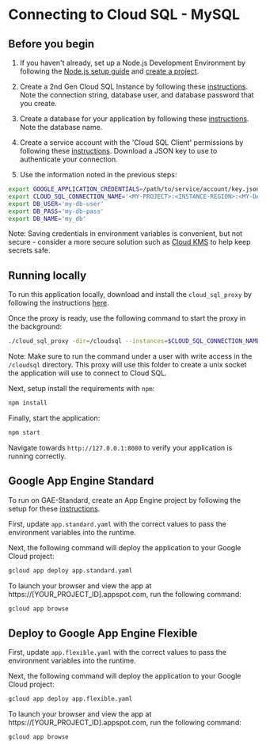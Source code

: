 # Connecting to Cloud SQL - MySQL

## Before you begin

1. If you haven't already, set up a Node.js Development Environment by following the [Node.js setup guide](https://cloud.google.com/nodejs/docs/setup)  and 
[create a project](https://cloud.google.com/resource-manager/docs/creating-managing-projects#creating_a_project).

1. Create a 2nd Gen Cloud SQL Instance by following these 
[instructions](https://cloud.google.com/sql/docs/mysql/create-instance). Note the connection string,
database user, and database password that you create.

1. Create a database for your application by following these 
[instructions](https://cloud.google.com/sql/docs/mysql/create-manage-databases). Note the database
name. 

1. Create a service account with the 'Cloud SQL Client' permissions by following these 
[instructions](https://cloud.google.com/sql/docs/mysql/connect-external-app#4_if_required_by_your_authentication_method_create_a_service_account).
Download a JSON key to use to authenticate your connection. 


1. Use the information noted in the previous steps:
```bash
export GOOGLE_APPLICATION_CREDENTIALS=/path/to/service/account/key.json
export CLOUD_SQL_CONNECTION_NAME='<MY-PROJECT>:<INSTANCE-REGION>:<MY-DATABASE>'
export DB_USER='my-db-user'
export DB_PASS='my-db-pass'
export DB_NAME='my_db'
```
Note: Saving credentials in environment variables is convenient, but not secure - consider a more
secure solution such as [Cloud KMS](https://cloud.google.com/kms/) to help keep secrets safe.

## Running locally

To run this application locally, download and install the `cloud_sql_proxy` by
following the instructions [here](https://cloud.google.com/sql/docs/mysql/sql-proxy#install).

Once the proxy is ready, use the following command to start the proxy in the
background:
```bash
./cloud_sql_proxy -dir=/cloudsql --instances=$CLOUD_SQL_CONNECTION_NAME --credential_file=$GOOGLE_APPLICATION_CREDENTIALS
```
Note: Make sure to run the command under a user with write access in the 
`/cloudsql` directory. This proxy will use this folder to create a unix socket
the application will use to connect to Cloud SQL. 

Next, setup install the requirements with `npm`:
```bash
npm install
```

Finally, start the application:
```bash
npm start
```

Navigate towards `http://127.0.0.1:8080` to verify your application is running correctly.

## Google App Engine Standard

To run on GAE-Standard, create an App Engine project by following the setup for these 
[instructions](https://cloud.google.com/appengine/docs/standard/nodejs/quickstart#before-you-begin).

First, update `app.standard.yaml` with the correct values to pass the environment 
variables into the runtime.

Next, the following command will deploy the application to your Google Cloud project:
```bash
gcloud app deploy app.standard.yaml
```

To launch your browser and view the app at https://[YOUR_PROJECT_ID].appspot.com, run the following
command:
```bash
gcloud app browse
```

## Deploy to Google App Engine Flexible

First, update `app.flexible.yaml` with the correct values to pass the environment 
variables into the runtime.

Next, the following command will deploy the application to your Google Cloud project:
```bash
gcloud app deploy app.flexible.yaml
```

To launch your browser and view the app at https://[YOUR_PROJECT_ID].appspot.com, run the following
command:
```bash
gcloud app browse
```

